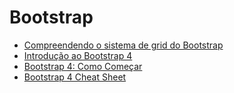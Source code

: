 # Bootstrap

* [Compreendendo o sistema de grid do Bootstrap](https://edsonjunior.com/compreendendo-grid-do-bootstrap/)
* [Introdução ao Bootstrap 4](https://codigosimples.net/2017/10/10/introducao-ao-bootstrap-4/)
* [Bootstrap 4: Como Começar](http://webdevacademy.com.br/tutoriais/bootstrap-4-como-comecar/)
* [Bootstrap 4 Cheat Sheet](https://hackerthemes.com/bootstrap-cheatsheet/)